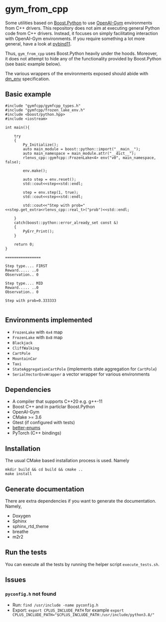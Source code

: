# gym_from_cpp

Some utilities based on <a href="https://www.boost.org/doc/libs/1_76_0/libs/python/doc/html/tutorial/index.html">Boost.Python</a> to use 
<a href="#">OpenAI-Gym</a> environments from C++ drivers. This repository does not aim at executing general Python code from C++ drivers. Instead, it focuses
on simply facilitating interaction with  OpenAI-Gym environments. If you require something a lot more general, have a look at <a href="https://github.com/pybind/pybind11">pybind11</a>.

Thus, ```gym_from_cpp``` uses Boost.Python heavily under the hoods.  Moreover,
it does not attempt to hide any of the  functionality provided by  Boost.Python (see basic example below). 

The various wrappers of the environments exposed
should abide with <a href="https://github.com/deepmind/dm_env/blob/master/docs/index.md">dm_env</a> specification.


## Basic example

```
#include "gymfcpp/gymfcpp_types.h"
#include "gymfcpp/frozen_lake_env.h"
#include <boost/python.hpp>
#include <iostream>

int main(){

    try
    {
    	Py_Initialize();
        auto main_module = boost::python::import("__main__");
        auto main_namespace = main_module.attr("__dict__");
        rlenvs_cpp::gymfcpp::FrozenLake<4> env("v0", main_namespace, false);

        env.make();

        auto step = env.reset();
        std::cout<<step<<std::endl;

        step = env.step(1, true);
        std::cout<<step<<std::endl;

        std::cout<<"Step with prob="<<step.get_extra<rlenvs_cpp::real_t>("prob")<<std::endl;

    }
    catch(boost::python::error_already_set const &)
    {
        PyErr_Print();
    }

    return 0;
}

================

Step type.... FIRST
Reward..... ..0
Observation.. 0

Step type.... MID
Reward..... ..0
Observation.. 0

Step with prob=0.333333


```

## Environments implemented

- ```FrozenLake``` with ```4x4``` map
- ```FrozenLake``` with ```8x8``` map
- ```Blackjack```
- ```CliffWalking```
- ```CartPole```
- ```MountainCar```
- ```Taxi```
- ```StateAggregationCartPole``` (implements state aggregation for ```CartPole```)
- ```SerialVectorEnvWrapper``` a vector wrapper for various environments

## Dependencies

- A compiler that supports C++20 e.g. g++-11
- Boost C++ and in particlar Boost.Python
- OpenAI-Gym 
- CMake >= 3.6
- Gtest (if configured with tests)
- <a href="https://github.com/aantron/better-enums">better-enums</a>
- PyTorch (C++ bindings)

## Installation

The usual CMake based installation process is used. Namely

```
mkdir build && cd build && cmake ..
make install
```

## Generate documentation

There are extra dependencies if you want to generate the documentation. Namely,

- Doxygen
- Sphinx
- sphinx_rtd_theme
- breathe
- m2r2

## Run the tests

You can execute all the tests by running the helper script ```execute_tests.sh```.

## Issues

### ```pyconfig.h``` not found

- Run: ```find /usr/include -name pyconfig.h```
- Export: ```export CPLUS_INCLUDE_PATH``` for example ```export CPLUS_INCLUDE_PATH="$CPLUS_INCLUDE_PATH:/usr/include/python3.8/"```

